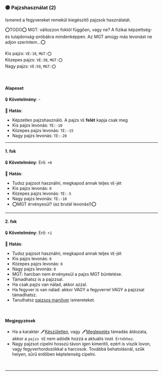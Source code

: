 ### 🟣 Pajzshasználat (2)

Ismered a fegyvereket remekül kiegészítő pajzsok használatát.

⭕TODO⭕ MGT: változzon foktól függően, vagy ne? A fizikai képzettség- és tulajdonság-próbákra mindenképpen. Az MGT amúgy más levonást ne adjon szerintem...⭕

Kis pajzs: `VÉ:10`, `MGT:⭕`\
Közepes pajzs: `VÉ:30`, `MGT:⭕`\
Nagy pajzs: `VÉ:50`, `MGT:⭕`

<br />

#### Alapeset

🔒 **Követelmény**: -

🌟 **Hatás**:
- Képzetlen pajzshasználó. A pajzs `VÉ` **felét** kapja csak meg
- Kis pajzs levonás: `TÉ:-10`
- Közepes pajzs levonás: `TÉ:-15`
- Nagy pajzs levonás: `TÉ:-20`

---
#### 1. fok

🔒 **Követelmény**: Erő: `+0`

🌟 **Hatás**:
- Tudsz pajzsot használni, megkapod annak teljes `VÉ`-jét
- Kis pajzs levonás: `0`
- Közepes pajzs levonás: `TÉ:-5`
- Nagy pajzs levonás: `TÉ:-10`
- ⭕MGT érvényesül? (az brutál levonás!)⭕

---
#### 2. fok

🔒 **Követelmény**: Erő: `+1`

🌟 **Hatás**:
- Tudsz pajzsot használni, megkapod annak teljes `VÉ`-jét
- Kis pajzs levonás: `0`
- Közepes pajzs levonás: `0`
- Nagy pajzs levonás: `0`
- MGT: harcban nem érvényesül a pajzs MGT büntetése.
- Támadhatsz is a pajzzsal.
- Ha csak pajzs van nálad, akkor azzal.
- Ha fegyver is van nálad: akkor VAGY a fegyverrel VAGY a pajzzsal támadhatsz.
- Tanulhatsz [pajzsos manőver](../065_05_altalanos_manoverek.md) ismereteket.

<br />

#### Megjegyzések

- Ha a karakter 🗡️[Készületlen](../064_01_harci_helyzetek.md#készületlenség), vagy 🗡️[Meglepetés](../064_01_harci_helyzetek.md#meglepet%C3%A9s) támadás áldozata, akkor a `pajzs VÉ` nem adódik hozzá a aktuális `Védő Értékhez`.
- Nagy pajzsot cipelni hosszú távon igen kimerítő, ezért is viszik lovon, vagy fegyverhordozókkal a harcosok. Továbbá behatolásnál, szűk helyen, sűrű erdőben képtelenség cipelni.

<br />

---
